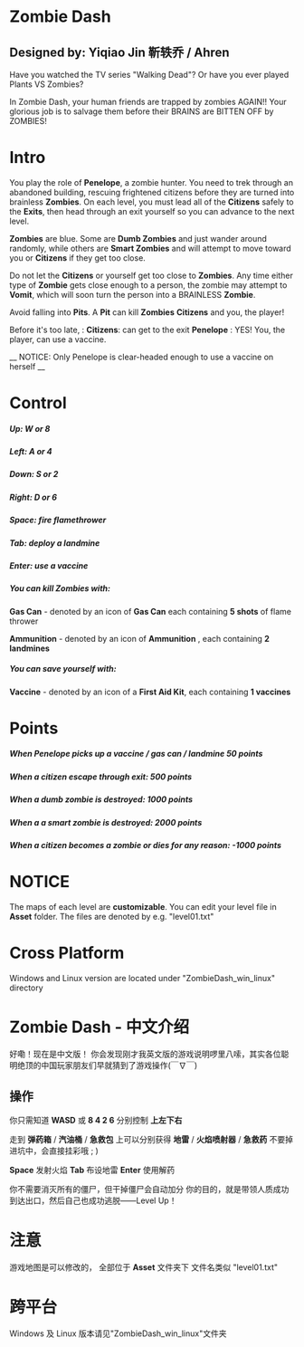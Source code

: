 # Zombie Dash
## Designed by:          Yiqiao Jin  靳轶乔 /  Ahren

Have you watched the TV series "Walking Dead"? Or have you ever played Plants VS Zombies? 

In Zombie Dash, your human friends are trapped by zombies AGAIN!! Your glorious job is to salvage them before their BRAINS are BITTEN OFF by ZOMBIES!


# Intro

You play the role of **Penelope**, a zombie hunter. You need to trek through an abandoned building, rescuing frightened citizens before they are turned into brainless **Zombies**. On each level, you must lead all of the **Citizens** safely to the **Exits**, then head through an exit yourself so you can advance to the next level.

**Zombies** are blue. Some are **Dumb Zombies** and just wander around randomly, while others are **Smart Zombies** and will attempt to move toward you or **Citizens** if they get too close. 

Do not let the **Citizens** or yourself get too close to **Zombies**.
Any time either type of **Zombie** gets close enough to a person, the zombie may attempt to **Vomit**, which will soon turn the person into a BRAINLESS **Zombie**.

Avoid falling into **Pits**. A **Pit** can kill **Zombies** **Citizens** and you, the player!

Before it's too late, :
**Citizens**:      can get to the exit 
**Penelope** :   YES! You, the player, can use a vaccine. 

__ NOTICE: Only Penelope is clear-headed enough to use a vaccine on herself __

# Control
##### Up:           W or 8
##### Left:          A or 4
##### Down:       S or 2
##### Right:        D or 6

#####  Space:      fire flamethrower
##### Tab:           deploy a landmine
##### Enter:        use a vaccine

##### You can kill Zombies with:
**Gas Can**
    - denoted by an icon of **Gas Can**  each containing **5 shots** of flame thrower
    
**Ammunition**
    - denoted by an icon of **Ammunition** , each containing **2 landmines**

##### You can save yourself with:
**Vaccine**
    - denoted by an icon of a **First Aid Kit**, each containing **1 vaccines**


# Points 

##### When Penelope picks up a vaccine / gas can / landmine **50 points**
##### When a citizen escape through exit: **500 points**
##### When a dumb zombie is destroyed: **1000 points**
##### When a a smart zombie is destroyed: **2000 points**
##### When a citizen becomes a zombie or dies for any reason: **-1000 points**


# NOTICE
The maps of each level are **customizable**. You can edit your level file in **Asset** folder.
The files are denoted by e.g. "level01.txt"

# Cross Platform
Windows and Linux version are located under "ZombieDash_win_linux" directory


# Zombie Dash - 中文介绍

好嘞！现在是中文版！
你会发现刚才我英文版的游戏说明啰里八嗦，其实各位聪明绝顶的中国玩家朋友们早就猜到了游戏操作(￣∇￣)

## 操作
你只需知道
**WASD** 或 **8 4 2 6**
分别控制 **上左下右**

走到 **弹药箱** / **汽油桶** / **急救包** 上可以分别获得
**地雷** / **火焰喷射器** / **急救药**
不要掉进坑中，会直接挂彩哦 ; ) 

**Space**  发射火焰
**Tab**      布设地雷
**Enter**   使用解药

你不需要消灭所有的僵尸，但干掉僵尸会自动加分
你的目的，就是带领人质成功到达出口，然后自己也成功逃脱——Level Up！

# 注意
游戏地图是可以修改的， 全部位于 **Asset** 文件夹下
文件名类似 "level01.txt"

# 跨平台
Windows 及 Linux 版本请见"ZombieDash_win_linux"文件夹


